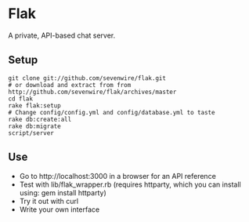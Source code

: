 Flak
====

A private, API-based chat server.

Setup
-----

    git clone git://github.com/sevenwire/flak.git
    # or download and extract from from http://github.com/sevenwire/flak/archives/master
    cd flak
    rake flak:setup
    # Change config/config.yml and config/database.yml to taste
    rake db:create:all
    rake db:migrate
    script/server

Use
---

* Go to http://localhost:3000 in a browser for an API reference
* Test with lib/flak\_wrapper.rb (requires httparty, which you can install using: gem install httparty)
* Try it out with curl
* Write your own interface
